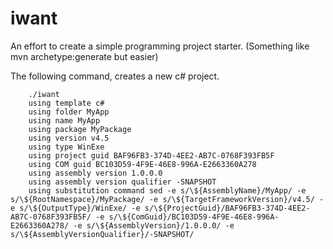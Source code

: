 # iwant
An effort to create a simple programming project starter. (Something like mvn archetype:generate but easier)

The following command, creates a new c# project.

`````
    ./iwant
    using template c#
    using folder MyApp
    using name MyApp
    using package MyPackage
    using version v4.5
    using type WinExe
    using project guid BAF96FB3-374D-4EE2-AB7C-0768F393FB5F
    using COM guid BC103D59-4F9E-46E8-996A-E2663360A278
    using assembly version 1.0.0.0
    using assembly version qualifier -SNAPSHOT
    using substitution command sed -e s/\${AssemblyName}/MyApp/ -e s/\${RootNamespace}/MyPackage/ -e s/\${TargetFrameworkVersion}/v4.5/ -e s/\${OutputType}/WinExe/ -e s/\${ProjectGuid}/BAF96FB3-374D-4EE2-AB7C-0768F393FB5F/ -e s/\${ComGuid}/BC103D59-4F9E-46E8-996A-E2663360A278/ -e s/\${AssemblyVersion}/1.0.0.0/ -e s/\${AssemblyVersionQualifier}/-SNAPSHOT/
`````
